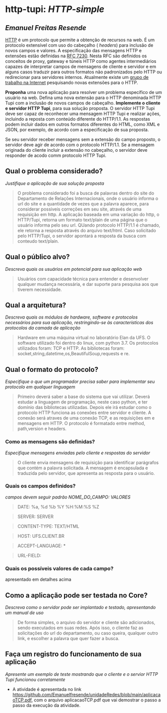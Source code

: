 # http-tupi:  _HTTP-simple_

## _Emanuel Freitas Resende_

 [HTTP](https://developer.mozilla.org/pt-BR/docs/Web/HTTP/Overview) é um protocolo que permite a obtenção de recursos na web. É um protocolo extensível com uso do  cabeçalho ( _headers_) para inclusão de novos campos e valores.  A especificação das mensagens HTTP e extensões estão definidas na [RFC 7230](https://datatracker.ietf.org/doc/html/rfc7230). Nesta RFC são definidos os conceitos de proxy, gateway e túneis HTTP como agentes intermediários capazes de interpretar campos de mensagens de cliente e servidor e em alguns casos traduzir para outros formatos não padronizados pelo HTTP ou redirecionar para servidores internos. Atualmente existe um [grupo de trabalho na Internet](https://httpwg.org/specs/) pesquisando novas extensões para o HTTP. 
 
__Proponha__ uma nova aplicação para resolver um problema específico de um usuário na web. Defina uma nova extensão para o HTTP denominada HTTP Tupi com a inclusão de novos campos de cabeçalho. __Implemente o cliente e servidor HTTP Tupi__, para sua solução proposta. O servidor HTTP Tupi deve ser capaz de reconhecer uma mensagem HTTP Tupi e realizar ações, incluindo a reposta com conteúdo diferente do HTTP/1.1. As respostas podem incluir dados em outros formatos diferentes do HTML, como XML e JSON, por exemplo, de acordo com a especificação de sua proposta.

Se seu servidor receber mensagens sem a extensão do campo proposto, o servidor deve agir de acordo com o protocolo HTTP/1.1. Se a mensagem originada do cliente incluir a extensão no cabeçalho, o servidor deve responder de acodo comm protocolo HTTP Tupi.

## Qual o problema considerado?  
_Justifique a aplicação de sua solução proposta_

> O problema considerado foi a busca de palavras dentro do site do Departamento de Relações Internacionais, onde o usuário informa o url do site e a quantidade de vezes que a palavra aparece, para considerar possiveis correções em seu site, através de uma requisição em http.
A aplicação baseada em uma variação do http, o HTTP/Tupi, retorna um formato text/plain de uma  página que o usuário informa pelo seu url. QUando protocolo HTTP/1.1 é chamado, ele retorna a resposta através do arquivo text/html. Caso solicitado pelo HTTP/Tupi, o servidor apontará a resposta da busca com conteudo text/plain.

## Qual o público alvo?  
_Descreva quais os usuários em potencial para sua aplicação web_

>Usuários com capacidade técnica para entender e desenvolver qualquer mudança necessária, e dar suporte para pesquisa aos que tiverem necessidade.

## Qual a arquitetura?  
_Descreva quais os módulos de hardware, software e protocolos necessários para sua aplicação, restringindo-se às características dos protocolos da camada de aplicação_

> Hardware em uma máquina virtual no laboratório Elan da UFS. O software utilizado foi dentro do linux, com python 3.7. Os protocolos utilizados foram: TCP e HTTP. As bibliotecas foram:
socket,string,datetime,os,BeautifulSoup,requests e re.

## Qual o formato do protocolo?
_Especifique o que um programador precisa saber para implementar seu protocolo em qualquer linguagem_

> Primeiro deverá saber a base do sistema que vai utilizar. Deverá estudar a linguagem de programação, neste caso python, e ter domínio das bibliotecas utilizadas.
Depois ele irá estudar como o protocolo HTTP funciona as conexões entre servidor e cliente. A conexão será atraves de uma conexão TCP, e as requisições em e mensagens em HTTP.
O protocolo é formatado entre method, path,version e headers.

### Como as mensagens são definidas?
_Especifique mensagens enviadas pelo cliente e respostas do servidor_

> O cliente envia mensagens de requisição para identificar parágrafos que contém a palavra solicitada. A mensagem é encapsulada e traduzida pelo servidor, que apresenta as resposta para o usuário.

### Quais os campos definidos?
_campos devem seguir padrão NOME_DO_CAMPO: VALORES_ 

> DATE: %a, %d %b %Y %H:%M:%S %Z

> SERVER: SERVER

> CONTENT-TYPE: TEXT/HTML

> HOST: UFS.CLIENT.BR

> ACCEPT-LANGUAGE: *

> URL-FIELD: <URL>

### Quais os possíveis valores de cada campo?
apresentado em detalhes acima


## Como a aplicação pode ser testada no Core?

_Descreva como o servidor pode ser implantado e testado, apresentando um manual de uso_ 
> De forma simples, o arquivo do servidor e cliente são adicionados, sendo executados em suas redes. Após isso, o cliente faz as solicitações do url do departamento, ou caso queira, qualquer outro link, e escolher a palavra que quer fazer a busca.

## Faça um registro do funcionamento de sua aplicação 
_Apresente um exemplo de teste mostrando que o cliente e o servior  HTTP Tupi funcionou corretamente_
- A atividade é apresentada no link https://github.com/Emanuelfresende/unidadeRedes/blob/main/aplicacaoTCP.pdf, com o arquivo aplicacaoTCP.pdf que vai demostrar o passo a passo da execução da atividade.
